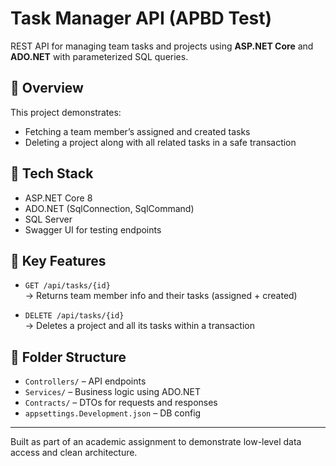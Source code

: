 # Task Manager API (APBD Test)

REST API for managing team tasks and projects using **ASP.NET Core** and **ADO.NET** with parameterized SQL queries.

## 🚀 Overview

This project demonstrates:
- Fetching a team member’s assigned and created tasks
- Deleting a project along with all related tasks in a safe transaction

## 🔧 Tech Stack

- ASP.NET Core 8
- ADO.NET (SqlConnection, SqlCommand)
- SQL Server
- Swagger UI for testing endpoints

## 📁 Key Features

- `GET /api/tasks/{id}`  
  → Returns team member info and their tasks (assigned + created)

- `DELETE /api/tasks/{id}`  
  → Deletes a project and all its tasks within a transaction

## 📂 Folder Structure

- `Controllers/` – API endpoints
- `Services/` – Business logic using ADO.NET
- `Contracts/` – DTOs for requests and responses
- `appsettings.Development.json` – DB config

---

Built as part of an academic assignment to demonstrate low-level data access and clean architecture.
